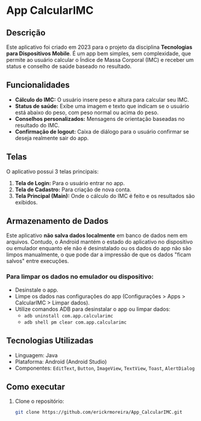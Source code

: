 
# App CalcularIMC

## Descrição

Este aplicativo foi criado em 2023 para o projeto da disciplina **Tecnologias para Dispositivos Mobile**. É um app bem simples, sem complexidade, que permite ao usuário calcular o Índice de Massa Corporal (IMC) e receber um status e conselho de saúde baseado no resultado.

## Funcionalidades

- **Cálculo do IMC:** O usuário insere peso e altura para calcular seu IMC.
- **Status de saúde:** Exibe uma imagem e texto que indicam se o usuário está abaixo do peso, com peso normal ou acima do peso.
- **Conselhos personalizados:** Mensagens de orientação baseadas no resultado do IMC.
- **Confirmação de logout:** Caixa de diálogo para o usuário confirmar se deseja realmente sair do app.

## Telas

O aplicativo possui 3 telas principais:

1. **Tela de Login:** Para o usuário entrar no app.
2. **Tela de Cadastro:** Para criação de nova conta.
3. **Tela Principal (Main):** Onde o cálculo do IMC é feito e os resultados são exibidos.

## Armazenamento de Dados

Este aplicativo **não salva dados localmente** em banco de dados nem em arquivos. Contudo, o Android mantém o estado do aplicativo no dispositivo ou emulador enquanto ele não é desinstalado ou os dados do app não são limpos manualmente, o que pode dar a impressão de que os dados "ficam salvos" entre execuções.

### Para limpar os dados no emulador ou dispositivo:

- Desinstale o app.
- Limpe os dados nas configurações do app (Configurações > Apps > CalcularIMC > Limpar dados).
- Utilize comandos ADB para desinstalar o app ou limpar dados:
  - `adb uninstall com.app.calcularimc`
  - `adb shell pm clear com.app.calcularimc`

## Tecnologias Utilizadas

- Linguagem: Java
- Plataforma: Android (Android Studio)
- Componentes: `EditText`, `Button`, `ImageView`, `TextView`, `Toast`, `AlertDialog`

## Como executar

1. Clone o repositório:
   ```bash
   git clone https://github.com/erickrmoreira/App_CalcularIMC.git
